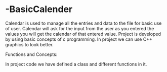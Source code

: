 # -BasicCalender
Calendar is used to manage all the entries and data to the file for basic use of user. Calendar will ask for the input from the user as you entered the values you will get the calendar of that entered value. Project is developed by using basic concepts of c programming.
In project we can use C++
graphics to look better. 

Functions and Concepts:

In project code we have defined a class and
different functions in it.
